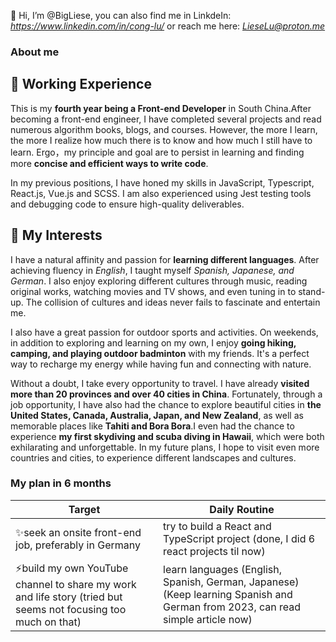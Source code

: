  👋 Hi, I’m @BigLiese, you can also find me in LinkdeIn: *https://www.linkedin.com/in/cong-lu/* or  reach me here: *LieseLu@proton.me*

### About me

## 👀 Working Experience

This is my **fourth year being a Front-end Developer** in South China.After becoming a front-end engineer, I have completed several projects and read numerous algorithm books, blogs, and courses. However, the more I learn, the more I realize how much there is to know and how much I still have to learn. Ergo，my principle and goal are to persist in learning and finding more **concise and efficient ways to write code**.

In my previous positions, I have honed my skills in JavaScript, Typescript, React.js, Vue.js and SCSS. I am also experienced using Jest testing tools and debugging code to ensure high-quality deliverables. 

## 💞️ My Interests

I have a natural affinity and passion for **learning different languages**. After achieving fluency in *English*, I taught myself *Spanish, Japanese, and German*. I also enjoy exploring different cultures through music, reading original works, watching movies and TV shows, and even tuning in to stand-up. The collision of cultures and ideas never fails to fascinate and entertain me.

I also have a great passion for outdoor sports and activities. On weekends, in addition to exploring and learning on my own, I enjoy **going hiking, camping, and playing outdoor badminton** with my friends. It's a perfect way to recharge my energy while having fun and connecting with nature.

Without a doubt, I take every opportunity to travel. I have already **visited more than 20 provinces and over 40 cities in China**. Fortunately, through a job opportunity, I have also had the chance to explore beautiful cities in **the United States, Canada, Australia, Japan, and New Zealand**, as well as memorable places like  **Tahiti and Bora Bora**.I even had the chance to experience **my first skydiving and scuba diving in Hawaii**, which were both exhilarating and unforgettable. In my future plans, I hope to visit even more countries and cities, to experience different landscapes and cultures.


### My plan in 6 months

| Target    | Daily Routine |
| --------- | ----------- |
| ✨seek an onsite front-end job, preferably in Germany | try to build a React and TypeScript project (done, I did 6 react projects til now) |
| ⚡build my own YouTube channel to share my work and life story (tried but seems not focusing too much on that) | learn languages (English, Spanish, German, Japanese) (Keep learning Spanish and German from 2023, can read simple article now)|


<!---
BigLiese/BigLiese is a ✨ special ✨ repository because its `README.md` (this file) appears on your GitHub profile.
You can click the Preview link to take a look at your changes.
--->
